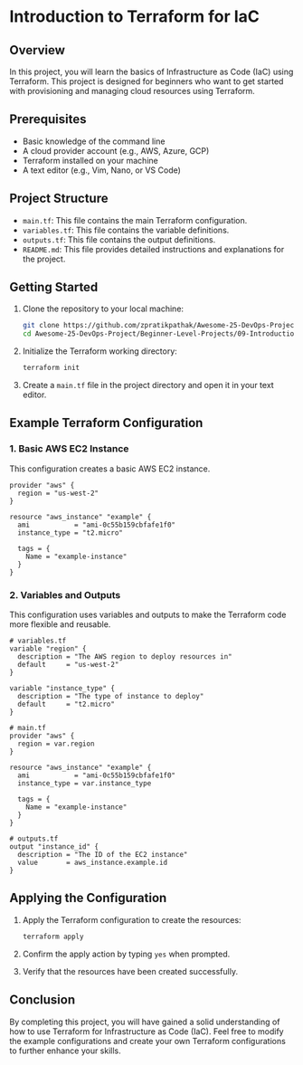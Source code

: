 # Introduction to Terraform for IaC

## Overview

In this project, you will learn the basics of Infrastructure as Code (IaC) using Terraform. This project is designed for beginners who want to get started with provisioning and managing cloud resources using Terraform.

## Prerequisites

- Basic knowledge of the command line
- A cloud provider account (e.g., AWS, Azure, GCP)
- Terraform installed on your machine
- A text editor (e.g., Vim, Nano, or VS Code)

## Project Structure

- `main.tf`: This file contains the main Terraform configuration.
- `variables.tf`: This file contains the variable definitions.
- `outputs.tf`: This file contains the output definitions.
- `README.md`: This file provides detailed instructions and explanations for the project.

## Getting Started

1. Clone the repository to your local machine:
   ```bash
   git clone https://github.com/zpratikpathak/Awesome-25-DevOps-Project.git
   cd Awesome-25-DevOps-Project/Beginner-Level-Projects/09-Introduction-to-Terraform-for-IaC
   ```

2. Initialize the Terraform working directory:
   ```bash
   terraform init
   ```

3. Create a `main.tf` file in the project directory and open it in your text editor.

## Example Terraform Configuration

### 1. Basic AWS EC2 Instance

This configuration creates a basic AWS EC2 instance.

```hcl
provider "aws" {
  region = "us-west-2"
}

resource "aws_instance" "example" {
  ami           = "ami-0c55b159cbfafe1f0"
  instance_type = "t2.micro"

  tags = {
    Name = "example-instance"
  }
}
```

### 2. Variables and Outputs

This configuration uses variables and outputs to make the Terraform code more flexible and reusable.

```hcl
# variables.tf
variable "region" {
  description = "The AWS region to deploy resources in"
  default     = "us-west-2"
}

variable "instance_type" {
  description = "The type of instance to deploy"
  default     = "t2.micro"
}

# main.tf
provider "aws" {
  region = var.region
}

resource "aws_instance" "example" {
  ami           = "ami-0c55b159cbfafe1f0"
  instance_type = var.instance_type

  tags = {
    Name = "example-instance"
  }
}

# outputs.tf
output "instance_id" {
  description = "The ID of the EC2 instance"
  value       = aws_instance.example.id
}
```

## Applying the Configuration

1. Apply the Terraform configuration to create the resources:
   ```bash
   terraform apply
   ```

2. Confirm the apply action by typing `yes` when prompted.

3. Verify that the resources have been created successfully.

## Conclusion

By completing this project, you will have gained a solid understanding of how to use Terraform for Infrastructure as Code (IaC). Feel free to modify the example configurations and create your own Terraform configurations to further enhance your skills.
